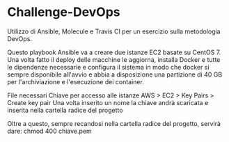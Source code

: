 # Challenge-DevOps
Utilizzo di Ansible, Molecule e Travis CI per un esercizio sulla metodologia DevOps.


Questo playbook Ansible va a creare due istanze EC2 basate su CentOS 7.
Una volta fatto il deploy delle macchine le aggiorna, installa Docker e tutte le dipendenze necessarie e configura il sistema in modo che docker si sempre disponibile all'avvio e abbia a disposizione una partizione di 40 GB per l'archiviazione e l'esecuzione dei container.

File necessari
Chiave per accesso alle istanze
AWS > EC2 > Key Pairs > Create key pair
Una volta inserito un nome la chiave andrà scaricata e inserita nella cartella radice del progetto

Oltre a questo, sempre recandosi nella cartella radice del progetto, servirà dare:
chmod 400 chiave.pem 
